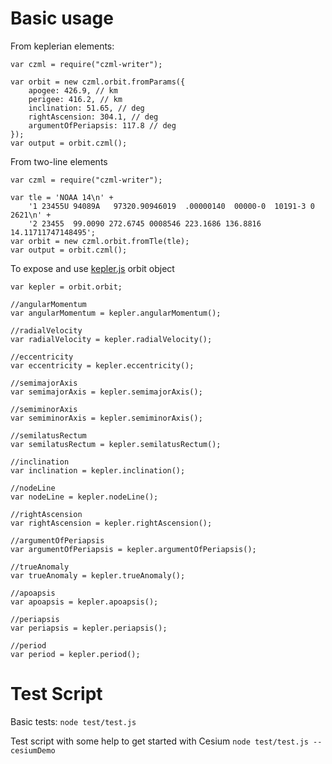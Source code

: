 # Basic usage

From keplerian elements:
```
var czml = require("czml-writer");

var orbit = new czml.orbit.fromParams({
    apogee: 426.9, // km
    perigee: 416.2, // km
    inclination: 51.65, // deg
    rightAscension: 304.1, // deg
    argumentOfPeriapsis: 117.8 // deg 
});
var output = orbit.czml();
```

From two-line elements
```
var czml = require("czml-writer");

var tle = 'NOAA 14\n' +
    '1 23455U 94089A   97320.90946019  .00000140  00000-0  10191-3 0  2621\n' +
    '2 23455  99.0090 272.6745 0008546 223.1686 136.8816 14.11711747148495';
var orbit = new czml.orbit.fromTle(tle);
var output = orbit.czml();
```

To expose and use [kepler.js](https://github.com/jordanstephens/kepler.js) orbit object
```
var kepler = orbit.orbit;

//angularMomentum
var angularMomentum = kepler.angularMomentum();

//radialVelocity
var radialVelocity = kepler.radialVelocity();

//eccentricity
var eccentricity = kepler.eccentricity();

//semimajorAxis
var semimajorAxis = kepler.semimajorAxis();

//semiminorAxis
var semiminorAxis = kepler.semiminorAxis();

//semilatusRectum
var semilatusRectum = kepler.semilatusRectum();

//inclination
var inclination = kepler.inclination();

//nodeLine
var nodeLine = kepler.nodeLine();

//rightAscension
var rightAscension = kepler.rightAscension();

//argumentOfPeriapsis
var argumentOfPeriapsis = kepler.argumentOfPeriapsis();

//trueAnomaly
var trueAnomaly = kepler.trueAnomaly();

//apoapsis
var apoapsis = kepler.apoapsis();

//periapsis
var periapsis = kepler.periapsis();

//period
var period = kepler.period();
```

# Test Script

Basic tests:
`node test/test.js`

Test script with some help to get started with Cesium
`node test/test.js --cesiumDemo`
